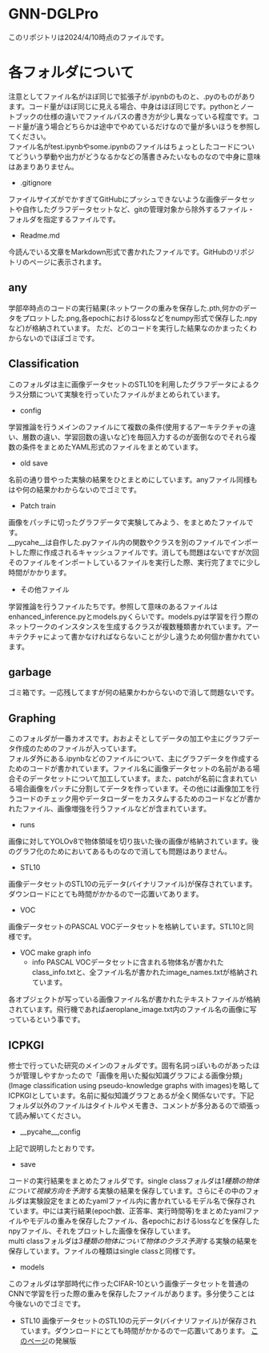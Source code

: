 # GNN-DGLPro
このリポジトリは2024/4/10時点のファイルです。
# 各フォルダについて
注意としてファイル名がほぼ同じで拡張子が.ipynbのものと、.pyのものがあります。コード量がほぼ同じに見える場合、中身はほぼ同じです。pythonとノートブックの仕様の違いでファイルパスの書き方が少し異なっている程度です。コード量が違う場合どちらかは途中でやめているだけなので量が多いほうを参照してください。  
ファイル名がtest.ipynbやsome.ipynbのファイルはちょっとしたコードについてどういう挙動や出力がどうなるかなどの落書きみたいなものなので中身に意味はあまりありません。
+ .gitignore

ファイルサイズがでかすぎてGitHubにプッシュできないような画像データセットや自作したグラフデータセットなど、gitの管理対象から除外するファイル・フォルダを指定するファイルです。
+ Readme.md

今読んでいる文章をMarkdown形式で書かれたファイルです。GitHubのリポジトリのページに表示されます。
## any
学部卒時点のコードの実行結果(ネットワークの重みを保存した.pth,何かのデータをプロットした.png,各epochにおけるlossなどをnumpy形式で保存した.npyなど)が格納されています。
ただ、どのコードを実行した結果なのかまったくわからないのでほぼゴミです。
## Classification
このフォルダは主に画像データセットのSTL10を利用したグラフデータによるクラス分類について実験を行っていたファイルがまとめられています。
+ config

学習推論を行うメインのファイルにて複数の条件(使用するアーキテクチャの違い、層数の違い、学習回数の違いなど)を毎回入力するのが面倒なのでそれら複数の条件をまとめたYAML形式のファイルをまとめています。
+ old save

名前の通り昔やった実験の結果をひとまとめにしています。anyファイル同様もはや何の結果かわからないのでゴミです。
+ Patch train

画像をパッチに切ったグラフデータで実験してみよう、をまとめたファイルです。  
\_\_pycahe\__は自作した.pyファイル内の関数やクラスを別のファイルでインポートした際に作成されるキャッシュファイルです。消しても問題はないですが次回そのファイルをインポートしているファイルを実行した際、実行完了までに少し時間がかかります。
+ その他ファイル

学習推論を行うファイルたちです。参照して意味のあるファイルはenhanced_inference.pyとmodels.pyくらいです。models.pyは学習を行う際のネットワークのインスタンスを生成するクラスが複数種類書かれています。アーキテクチャによって書かなければならないことが少し違うため何個か書かれています。  
## garbage
ゴミ箱です。一応残してますが何の結果かわからないので消して問題ないです。
## Graphing
このフォルダが一番カオスです。おおよそとしてデータの加工や主にグラフデータ作成のためのファイルが入っています。  
フォルダ外にある.ipynbなどのファイルについて、主にグラフデータを作成するためのコードが書かれています。ファイル名に画像データセットの名前がある場合そのデータセットについて加工しています。また、patchが名前に含まれている場合画像をパッチに分割してデータを作っています。その他には画像加工を行うコードのチェック用やデータローダーをカスタムするためのコードなどが書かれたファイル、画像増強を行うファイルなどが含まれています。
+ runs

画像に対してYOLOv8で物体領域を切り抜いた後の画像が格納されています。後のグラフ化のためにおいてあるものなので消しても問題はありません。
+ STL10

画像データセットのSTL10の元データ(バイナリファイル)が保存されています。ダウンロードにとても時間がかかるので一応置いてあります。
+ VOC

画像データセットのPASCAL VOCデータセットを格納しています。STL10と同様です。
+ VOC make graph info  
    + info
    PASCAL VOCデータセットに含まれる物体名が書かれたclass_info.txtと、全ファイル名が書かれたimage_names.txtが格納されています。

各オブジェクトが写っている画像ファイル名が書かれたテキストファイルが格納されています。飛行機であればaeroplane_image.txt内のファイル名の画像に写っているという事です。
## ICPKGI
修士で行っていた研究のメインのフォルダです。固有名詞っぽいものがあったほうが管理しやすかったので「画像を用いた擬似知識グラフによる画像分類」(Image classification using pseudo-knowledge graphs with images)を略してICPKGIとしています。名前に擬似知識グラフとあるが全く関係ないです。下記フォルダ以外のファイルはタイトルやメモ書き、コメントが多分あるので頑張って読み解いてください。
+ \_\_pycahe\__,config

上記で説明したとおりです。
+ save

コードの実行結果をまとめたフォルダです。single classフォルダは*1種類の物体について視線方向を予測*する実験の結果を保存しています。さらにその中のフォルダは実験設定をまとめたyamlファイル内に書かれているモデル名で保存されています。中には実行結果(epoch数、正答率、実行時間等)をまとめたyamlファイルやモデルの重みを保存したファイル、各epochにおけるlossなどを保存したnpyファイル、それをプロットした画像を保存しています。  
multi classフォルダは*3種類の物体について物体のクラス予測*する実験の結果を保存しています。ファイルの種類はsingle classと同様です。

+ models

このフォルダは学部時代に作ったCIFAR-10という画像データセットを普通のCNNで学習を行った際の重みを保存したファイルがあります。多分使うことは今後ないのでゴミです。
+ STL10
画像データセットのSTL10の元データ(バイナリファイル)が保存されています。ダウンロードにとても時間がかかるので一応置いてあります。
[このページ](https://github.com/MakotoKishimoto-OECU/CNN-and-GNN)の発展版
